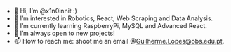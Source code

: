 - 👋 Hi, I’m @x1n0innit :)
- 👀 I’m interested in Robotics, React, Web Scraping and Data Analysis.
- 🌱 I’m currently learning RaspberryPi, MySQL and Advanced React.
- 💞️ I’m always open to new projects!
- 📫 How to reach me: shoot me an email @Guilherme.Lopes@obs.edu.pt.

<!---
x1n0innit/x1n0innit is a ✨ special ✨ repository because its `README.md` (this file) appears on your GitHub profile.
You can click the Preview link to take a look at your changes.
--->
